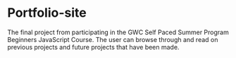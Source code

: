 # Portfolio-site
The final project from participating in the GWC Self Paced Summer Program Beginners JavaScript Course.
The user can browse through and read on previous projects and future projects that have been made. 
